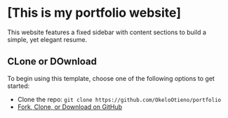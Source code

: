 # [This is my portfolio website]

This website features a fixed sidebar with content sections to build a simple, yet elegant resume.

## CLone or DOwnload

To begin using this template, choose one of the following options to get started:
* Clone the repo: `git clone https://github.com/OkeloOtieno/portfolio`
* [Fork, Clone, or Download on GitHub](https://github.com/OkeloOtieno/portfolio)


